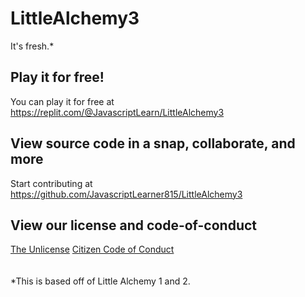 # LittleAlchemy3
It's fresh.*
## Play it for free!
You can play it for free at https://replit.com/@JavascriptLearn/LittleAlchemy3
## View source code in a snap, collaborate, and more
Start contributing at https://github.com/JavascriptLearner815/LittleAlchemy3
## View our license and code-of-conduct
[The Unlicense](https://github.com/JavascriptLearner815/LittleAlchemy3/blob/master/LICENSE)
[Citizen Code of Conduct](https://github.com/JavascriptLearner815/LittleAlchemy3/blob/master/CODE_OF_CONDUCT.md)
<br/>
<br/>
<br/>
*This is based off of Little Alchemy 1 and 2.
